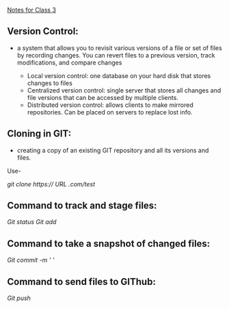 [Notes for Class 3](Class-3.md)

## Version Control: 

- a system that allows you to revisit various versions of a file or set of files by recording changes. You can revert files to a previous version, track modifications, and compare changes

    - Local version control:  one database on your hard disk that stores changes to files
    - Centralized version control: single server that stores all changes and file versions that can be accessed by multiple clients. 
    - Distributed version control: allows clients to make mirrored repositories. Can be placed on servers to replace lost info.

## Cloning in GIT: 
- creating a copy of an existing GIT repository and all its versions and files. 

Use- 

*git clone https://     URL     .com/test*

## Command to track and stage files:

*Git status*
*Git add*

## Command to take a snapshot of changed files:

*Git commit -m '        '*


## Command to send files to GIThub:

*Git push*
